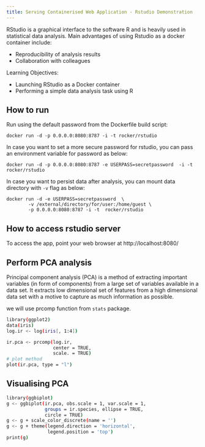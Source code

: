 ```yaml
---
title: Serving Containerised Web Application - Rstudio Demonstration
---
```

 RStudio is a graphical interface to the software R and is heavily used in statistical data analysis. Main advantages of using Rstudio as a docker container include:
  -  Reproducibility of analysis results
  -  Collaboration with colleagues
  
Learning Objectives:
- Launching RStudio as a Docker container
- Performing a simple data analysis task using R


## How to run

Run using the default password from the Dockerfile build script:
```
docker run -d -p 0.0.0.0:8080:8787 -i -t rocker/rstudio
```

In case you want to set a more secure password for rstudio, you can pass an environment variable for password as below:

```
docker run -d -p 0.0.0.0:8080:8787 -e USERPASS=secretpassword  -i -t rocker/rstudio
```

In case you want to persist data after analysis, you can mount data directory  with `-v` flag as below:

```
docker run -d -e USERPASS=secretpassword  \
        -v /external/directory/for/user:/home/guest \
        -p 0.0.0.0:8080:8787 -i -t  rocker/rstudio
```

## How to access rstudio server

To access the app, point your web browser at  http://localhost:8080/

## Perform PCA analysis

Principal component analysis (PCA) is a method of extracting important variables (in form of components) from a large set of variables available in a data set. It extracts low dimensional set of features from a high dimensional data set with a motive to capture as much information as possible.

we will use prcomp function from `stats` package. 

```bash
library(ggplot2)
data(iris)
log.ir <- log(iris[, 1:4])

ir.pca <- prcomp(log.ir,
                 center = TRUE,
                 scale. = TRUE) 
# plot method
plot(ir.pca, type = "l")
```
## Visualising PCA

```bash
library(ggbiplot)
g <- ggbiplot(ir.pca, obs.scale = 1, var.scale = 1, 
              groups = ir.species, ellipse = TRUE, 
              circle = TRUE)
g <- g + scale_color_discrete(name = '')
g <- g + theme(legend.direction = 'horizontal', 
               legend.position = 'top')
print(g)

```

